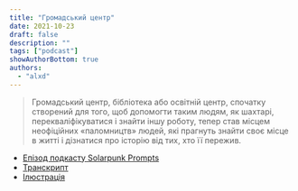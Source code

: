 ```yaml
---
title: "Громадський центр"
date: 2021-10-23
draft: false
description: ""
tags: ["podcast"]
showAuthorBottom: true
authors:
  - "alxd"
---
```


> Громадський центр, бібліотека або освітній центр, спочатку створений для того, щоб допомогти таким людям, як шахтарі, перекваліфікуватися і знайти іншу роботу, тепер став місцем неофіційних «паломництв» людей, які прагнуть знайти своє місце в житті і дізнатися про історію від тих, хто її пережив.

- [Епізод подкасту Solarpunk Prompts](https://podcast.tomasino.org/@SolarpunkPrompts/episodes/the-community-center)
- [Транскрипт](https://wiki.tomasino.org/writing/Solarpunk-Prompts---The-Community-Center)
- [Ілюстрація](/art/the-lemonaut-community-center/)
